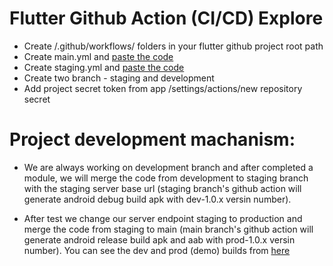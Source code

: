 # Flutter Github Action (CI/CD) Explore

- Create /.github/workflows/ folders in your flutter github project root path
- Create main.yml and [paste the code](https://github.com/zakaria5729/flutter-github-action-explore/blob/main/.github/workflows/main.yml)
- Create staging.yml and [paste the code](https://github.com/zakaria5729/flutter-github-action-explore/blob/main/.github/workflows/staging.yml)
- Create two branch - staging and development
- Add project secret token from app /settings/actions/new repository secret

# Project development machanism:
- We are always working on development branch and after completed a module, we will merge the code from development to staging branch with the staging server base url (staging branch's github action will generate android debug build apk with dev-1.0.x versin number).

- After test we change our server endpoint staging to production and merge the code from staging to main (main branch's github action will generate android release build apk and aab with prod-1.0.x versin number). You can see the dev and prod (demo) builds from [here](https://github.com/zakaria5729/flutter-github-action-explore/releases)
